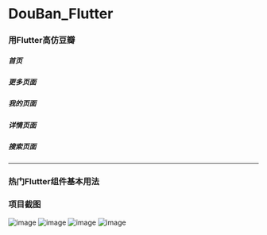# DouBan_Flutter
### 用Flutter高仿豆瓣

##### 首页

##### 更多页面

##### 我的页面

##### 详情页面

##### 搜索页面

***

### 热门Flutter组件基本用法


### 项目截图
![image](https://github.com/DargonLee/DouBan_Flutter/master/screenshots/01.png)
![image](https://github.com/DargonLee/DouBan_Flutter/master/screenshots/02.png)
![image](https://github.com/DargonLee/DouBan_Flutter/master/screenshots/03.png)
![image](https://github.com/DargonLee/DouBan_Flutter/master/screenshots/04.png)
